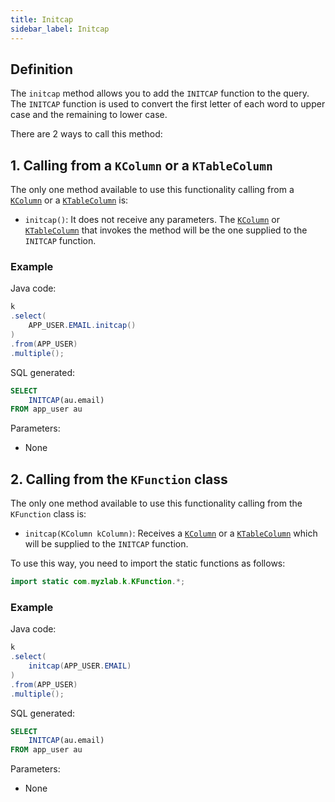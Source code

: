 ```yaml
---
title: Initcap
sidebar_label: Initcap
---
```


## Definition

The `initcap` method allows you to add the `INITCAP` function to the query. The `INITCAP` function is used to convert the first letter of each word to upper case and the remaining to lower case.

There are 2 ways to call this method:

## 1. Calling from a `KColumn` or a `KTableColumn`

The only one method available to use this functionality calling from a [`KColumn`](/docs/misc/select-list-values#2-kcolumn) or a [`KTableColumn`](/docs/misc/select-list-values#1-ktablecolumn) is:

- `initcap()`: It does not receive any parameters. The [`KColumn`](/docs/misc/select-list-values#2-kcolumn) or [`KTableColumn`](/docs/misc/select-list-values#1-ktablecolumn) that invokes the method will be the one supplied to the `INITCAP` function.

### Example

Java code:

```java
k
.select(
    APP_USER.EMAIL.initcap()
)
.from(APP_USER)
.multiple();
```

SQL generated:

```sql
SELECT
    INITCAP(au.email)
FROM app_user au
```

Parameters:

- None

## 2. Calling from the `KFunction` class

The only one method available to use this functionality calling from the `KFunction` class is:

- `initcap(KColumn kColumn)`: Receives a [`KColumn`](/docs/misc/select-list-values#2-kcolumn) or a [`KTableColumn`](/docs/misc/select-list-values#1-ktablecolumn) which will be supplied to the `INITCAP` function.

To use this way, you need to import the static functions as follows:

```java
import static com.myzlab.k.KFunction.*;
```

### Example

Java code:

```java
k
.select(
    initcap(APP_USER.EMAIL)
)
.from(APP_USER)
.multiple();
```

SQL generated:

```sql
SELECT
    INITCAP(au.email)
FROM app_user au
```

Parameters:

- None
